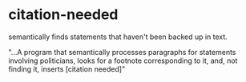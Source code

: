 citation-needed
===============

semantically finds statements that haven't been backed up in text.

"...A program that semantically processes paragraphs for statements involving politicians, looks for a footnote corresponding to it, and, not finding it, inserts [citation needed]"
